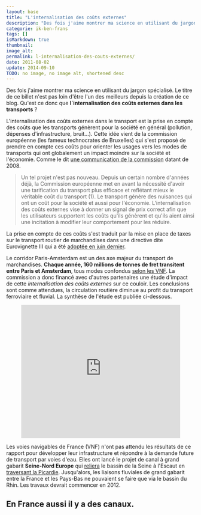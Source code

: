 ```yaml
---
layout: base
title: "L'internalisation des coûts externes"
description: "Des fois j'aime montrer ma science en utilisant du jargon spécialisé. Le titre de ce billet n'est pas loin d'être l'un des meilleurs depuis la création de ce blog. Qu'est ce donc que l´internalisation des coûts externes dans les transports ?"
categorie: ik-ben-frans
tags: []
isMarkdown: true
thumbnail: 
image_alt: 
permalink: l-internalisation-des-couts-externes/
date: 2011-08-02
update: 2014-09-10
TODO: no image, no image alt, shortened desc
---
```


Des fois j'aime montrer ma science en utilisant du jargon spécialisé. Le titre de ce billet n'est pas loin d'être l'un des meilleurs depuis la création de ce blog. Qu'est ce donc que **l´internalisation des coûts externes dans les transports** ?

L'internalisation des coûts externes dans le transport est la prise en compte des coûts que les transports génèrent pour la société en général (pollution, dépenses d'infrastructure, bruit...). Cette idée vient de la commission européenne (les fameux technocrates de Bruxelles) qui s'est proposé de prendre en compte ces coûts pour orienter les usages vers les modes de transports qui ont globalement un impact moindre sur la société et l'économie. Comme le dit [une communication de la commission](http://eur-lex.europa.eu/Notice.do?mode=dbl&lang=fr&ihmlang=fr&lng1=fr,nl&lng2=bg,cs,da,de,el,en,es,et,fi,fr,hu,it,lt,lv,mt,nl,pl,pt,ro,sk,sl,sv,&val=474353:cs&page=) datant de 2008.

> Un tel projet n'est pas nouveau. Depuis un certain nombre d'années déjà, la Commission européenne met en avant la nécessité d'avoir une tarification du transport plus efficace et reflétant mieux le véritable coût du transport (1). Le transport génère des nuisances qui ont un coût pour la société et aussi pour l'économie. L'internalisation des coûts externes vise à donner un signal de prix correct afin que les utilisateurs supportent les coûts qu'ils génèrent et qu'ils aient ainsi une incitation à modifier leur comportement pour les réduire.

La prise en compte de ces coûts s'est traduit par la mise en place de taxes sur le transport routier de marchandises dans une directive dite Eurovignette III qui a été [adoptée en juin dernier](http://www.developpement-durable.gouv.fr/La-revision-de-la-directive.html).

Le corridor Paris-Amsterdam est un des axe majeur du transport de marchandises. **Chaque année, 160 millions de tonnes de fret transitent entre Paris et Amsterdam**, tous modes confondus [selon les VNF](http://www.vnf.fr/sne/). La commission a donc financé avec d'autres partenaires une étude d'impact de cette *internalisation des coûts externes* sur ce couloir. Les conclusions sont comme attendues, la circulation routière diminue au profit du transport ferroviaire et fluvial. La synthèse de l'étude est publiée ci-dessous.

<!-- HTML -->
<div style="text-align:center;">
<iframe src="http://www.slideshare.net/slideshow/embed_code/8702393" width="425" height="355" frameborder="0" marginwidth="0" marginheight="0" scrolling="no"></iframe>
</div>
<!-- / HTML -->

Les voies navigables de France (VNF) n'ont pas attendu les résultats de ce rapport pour développer leur infrastructure et répondre à la demande future de transport par voies d'eau. Elles ont lancé le projet de canal à grand gabarit **Seine-Nord Europe** qui [reliera](http://www.vnf.fr/sne/article.php3?id_article=7&id_rubrique=5&lang=fr) le bassin de la Seine à l'Escaut en [traversant la Picardie](http://www.vnf.fr/sne/IMG/jpg/carte_legende.jpg). Jusqu'alors, les liaisons fluviales de grand gabarit entre la France et les Pays-Bas ne pouvaient se faire que via le bassin du Rhin. Les travaux devrait commencer en 2012.

En France aussi il y a des canaux.
---